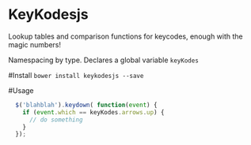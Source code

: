 KeyKodesjs
============
Lookup tables and comparison functions for keycodes, enough with the magic numbers!

Namespacing by type. 
Declares a global variable `keyKodes`


#Install
`bower install keykodesjs --save`

#Usage

```javascript
  $('blahblah').keydown( function(event) {
    if (event.which == keyKodes.arrows.up) {
      // do something
    }
  });
```